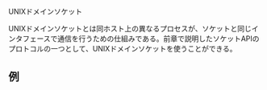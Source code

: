 #
UNIXドメインソケット

UNIXドメインソケットとは同ホスト上の異なるプロセスが、ソケットと同じインタフェースで通信を行うための仕組みである。前章で説明したソケットAPIのプロトコルの一つとして、UNIXドメインソケットを使うことができる。

## 例

```c
```

##

